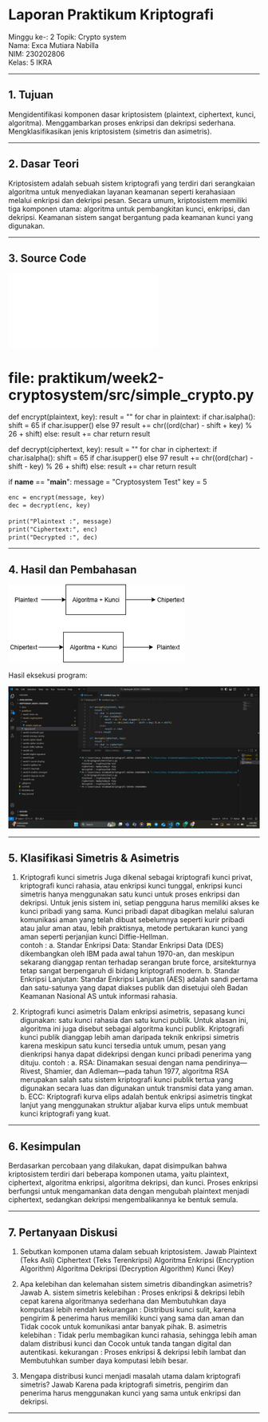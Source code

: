 # Laporan Praktikum Kriptografi
Minggu ke-: 2 
Topik: Crypto system  
Nama: Exca Mutiara Nabilla  
NIM: 230202806  
Kelas: 5 IKRA  

---

## 1. Tujuan
Mengidentifikasi komponen dasar kriptosistem (plaintext, ciphertext, kunci, algoritma).
Menggambarkan proses enkripsi dan dekripsi sederhana.
Mengklasifikasikan jenis kriptosistem (simetris dan asimetris).

---

## 2. Dasar Teori
Kriptosistem adalah sebuah sistem kriptografi yang terdiri dari serangkaian algoritma untuk menyediakan layanan keamanan seperti kerahasiaan melalui enkripsi dan dekripsi pesan. Secara umum, kriptosistem memiliki tiga komponen utama: algoritma untuk pembangkitan kunci, enkripsi, dan dekripsi. Keamanan sistem sangat bergantung pada keamanan kunci yang digunakan.

---

## 3. Source Code

![Kode](src/simple_crypto.py)
# file: praktikum/week2-cryptosystem/src/simple_crypto.py

def encrypt(plaintext, key):
    result = ""
    for char in plaintext:
        if char.isalpha():
            shift = 65 if char.isupper() else 97
            result += chr((ord(char) - shift + key) % 26 + shift)
        else:
            result += char
    return result

def decrypt(ciphertext, key):
    result = ""
    for char in ciphertext:
        if char.isalpha():
            shift = 65 if char.isupper() else 97
            result += chr((ord(char) - shift - key) % 26 + shift)
        else:
            result += char
    return result

if __name__ == "__main__":
    message = "Cryptosystem Test"
    key = 5

    enc = encrypt(message, key)
    dec = decrypt(enc, key)

    print("Plaintext :", message)
    print("Ciphertext:", enc)
    print("Decrypted :", dec)


---

## 4. Hasil dan Pembahasan
![Diagram Kriptosistem](screenshots/diagram_kriptosistemm.png)


Hasil eksekusi program:

![Hasil Eksekusi](screenshots/hasil_eksekusi.png)

---

## 5. Klasifikasi Simetris & Asimetris
1. Kriptografi kunci simetris
Juga dikenal sebagai kriptografi kunci privat, kriptografi kunci rahasia, atau enkripsi kunci tunggal, enkripsi kunci simetris hanya menggunakan satu kunci untuk proses enkripsi dan dekripsi. Untuk jenis sistem ini, setiap pengguna harus memiliki akses ke kunci pribadi yang sama. Kunci pribadi dapat dibagikan melalui saluran komunikasi aman yang telah dibuat sebelumnya seperti kurir pribadi atau jalur aman atau, lebih praktisnya, metode pertukaran kunci yang aman seperti perjanjian kunci Diffie-Hellman.  
contoh :
   a. Standar Enkripsi Data: Standar Enkripsi Data (DES) dikembangkan oleh IBM pada awal tahun 1970-an, dan meskipun sekarang dianggap rentan terhadap serangan brute force, arsitekturnya tetap sangat berpengaruh di bidang kriptografi modern.
   b. Standar Enkripsi Lanjutan: Standar Enkripsi Lanjutan (AES) adalah sandi pertama dan satu-satunya yang dapat diakses publik dan disetujui oleh Badan Keamanan Nasional AS untuk informasi rahasia.

2. Kriptografi kunci asimetris
Dalam enkripsi asimetris, sepasang kunci digunakan: satu kunci rahasia dan satu kunci publik. Untuk alasan ini, algoritma ini juga disebut sebagai algoritma kunci publik. Kriptografi kunci publik dianggap lebih aman daripada teknik enkripsi simetris karena meskipun satu kunci tersedia untuk umum, pesan yang dienkripsi hanya dapat didekripsi dengan kunci pribadi penerima yang dituju.
contoh :
   a.  RSA: Dinamakan sesuai dengan nama pendirinya—Rivest, Shamier, dan Adleman—pada tahun 1977, algoritma RSA merupakan salah satu sistem kriptografi kunci publik tertua yang digunakan secara luas dan digunakan untuk transmisi data yang aman.
   b. ECC: Kriptografi kurva elips adalah bentuk enkripsi asimetris tingkat lanjut yang menggunakan struktur aljabar kurva elips untuk membuat kunci kriptografi yang kuat. 

---

## 6. Kesimpulan
Berdasarkan percobaan yang dilakukan, dapat disimpulkan bahwa kriptosistem terdiri dari beberapa komponen utama, yaitu plaintext, ciphertext, algoritma enkripsi, algoritma dekripsi, dan kunci. Proses enkripsi berfungsi untuk mengamankan data dengan mengubah plaintext menjadi ciphertext, sedangkan dekripsi mengembalikannya ke bentuk semula.

---

## 7. Pertanyaan Diskusi

1. Sebutkan komponen utama dalam sebuah kriptosistem.
   Jawab
    Plaintext (Teks Asli)
    Ciphertext (Teks Terenkripsi)
    Algoritma Enkripsi (Encryption Algorithm)
    Algoritma Dekripsi (Decryption Algorithm)
    Kunci (Key)

3. Apa kelebihan dan kelemahan sistem simetris dibandingkan asimetris?
  Jawab
 A. sistem simetris
   kelebihan : Proses enkripsi & dekripsi lebih cepat karena algoritmanya sederhana dan Membutuhkan daya komputasi lebih rendah
   kekurangan : Distribusi kunci sulit, karena pengirim & penerima harus memiliki kunci yang sama dan aman dan Tidak cocok untuk komunikasi antar banyak pihak.
 B. asimetris
   kelebihan : Tidak perlu membagikan kunci rahasia, sehingga lebih aman dalam distribusi kunci dan Cocok untuk tanda tangan digital dan autentikasi.
   kekurangan : Proses enkripsi & dekripsi lebih lambat dan Membutuhkan sumber daya komputasi lebih besar.
5. Mengapa distribusi kunci menjadi masalah utama dalam kriptografi simetris?
   Jawab
   Karena pada kriptografi simetris, pengirim dan penerima harus menggunakan kunci yang sama untuk enkripsi dan dekripsi.
---
